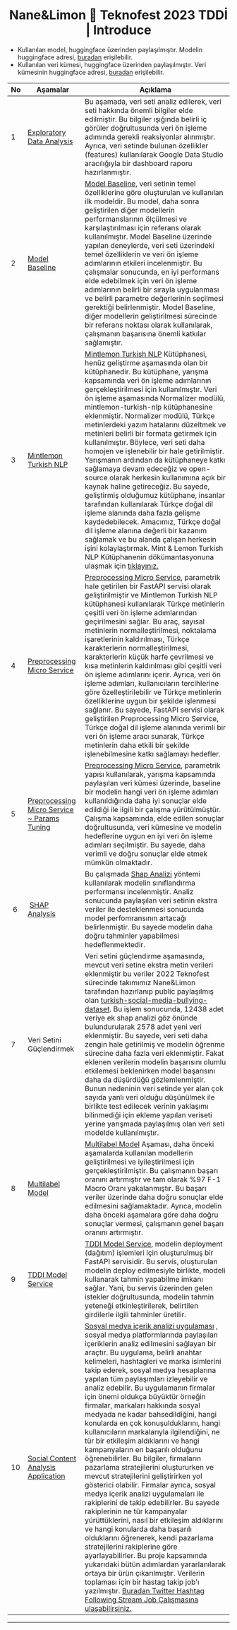 <h1 align = 'Center'>Nane&Limon 🐍 Teknofest 2023 TDDİ | Introduce</h1>

- Kullanılan model, huggingface üzerinden paylaşılmıştır. Modelin huggingface adresi, [buradan](https://huggingface.co/nanelimon/bert-base-insult-model/tree/main) erişilebilir.
- Kullanılan veri kümesi, huggingface üzerinden paylaşılmıştır. Veri kümesinin huggingface adresi, [buradan](https://huggingface.co/datasets/nanelimon/insult-dataset) erişilebilir.

| No | Aşamalar | Açıklama |
| --- | --- | --- |
| 1 | [Exploratory Data Analysis](https://lookerstudio.google.com/reporting/92fe0588-0ada-4e17-9aaf-d988e430d88d) |Bu aşamada, veri seti analiz edilerek, veri seti hakkında önemli bilgiler elde edilmiştir. Bu bilgiler ışığında belirli iç görüler doğrultusunda veri ön işleme adımında gerekli reaksiyonlar alınmıştır. Ayrıca, veri setinde bulunan özellikler (features) kullanılarak Google Data Studio aracılığıyla bir dashboard raporu hazırlanmıştır. |
| 2 | [Model Baseline](https://github.com/Teknofest-Nane-Limon/model-baseline-insult) | [Model Baseline](https://github.com/Teknofest-Nane-Limon/model-baseline-insult/blob/main/baseline_model.ipynb), veri setinin temel özelliklerine göre oluşturulan ve kullanılan ilk modeldir. Bu model, daha sonra geliştirilen diğer modellerin performanslarının ölçülmesi ve karşılaştırılması için referans olarak kullanılmıştır. Model Baseline üzerinde yapılan deneylerde, veri seti üzerindeki temel özelliklerin ve veri ön işleme adımlarının etkileri incelenmiştir. Bu çalışmalar sonucunda, en iyi performans elde edebilmek için veri ön işleme adımlarının belirli bir sırayla uygulanması ve belirli parametre değerlerinin seçilmesi gerektiği belirlenmiştir. Model Baseline, diğer modellerin geliştirilmesi sürecinde bir referans noktası olarak kullanılarak, çalışmanın başarısına önemli katkılar sağlamıştır.| 
| 3 | [Mintlemon Turkish NLP](https://github.com/Teknofest-Nane-Limon/mintlemon-turkish-nlp) |[Mintlemon Turkish NLP](https://github.com/Teknofest-Nane-Limon/mintlemon-turkish-nlp) Kütüphanesi, henüz geliştirme aşamasında olan bir kütüphanedir. Bu kütüphane, yarışma kapsamında veri ön işleme adımlarının gerçekleştirilmesi için kullanılmıştır. Veri ön işleme aşamasında Normalizer modülü, mintlemon-turkish-nlp kütüphanesine eklenmiştir. Normalizer modülü, Türkçe metinlerdeki yazım hatalarını düzeltmek ve metinleri belirli bir formata getirmek için kullanılmıştır. Böylece, veri seti daha homojen ve işlenebilir bir hale getirilmiştir. Yarışmanın ardından da kütüphaneye katkı sağlamaya devam edeceğiz ve open-source olarak herkesin kullanımına açık bir kaynak haline getireceğiz. Bu sayede, geliştirmiş olduğumuz kütüphane, insanlar tarafından kullanılarak Türkçe doğal dil işleme alanında daha fazla gelişme kaydedebilecek. Amacımız, Türkçe doğal dil işleme alanına değerli bir kazanım sağlamak ve bu alanda çalışan herkesin işini kolaylaştırmak. Mint & Lemon Turkish NLP Kütüphanenin dökümantasyonuna ulaşmak için [tıklayınız.](https://mintlemon-turkish-nlp.readthedocs.io/en/latest/)|
| 4 | [Preprocessing Micro Service](https://github.com/Teknofest-Nane-Limon/preprocessing-micro-service) |[Preprocessing Micro Service](https://github.com/Teknofest-Nane-Limon/preprocessing-micro-service), parametrik hale getirilen bir FastAPI servisi olarak geliştirilmiştir ve Mintlemon Turkish NLP kütüphanesi kullanılarak Türkçe metinlerin çeşitli veri ön işleme adımlarından geçirilmesini sağlar. Bu araç, sayısal metinlerin normalleştirilmesi, noktalama işaretlerinin kaldırılması, Türkçe karakterlerin normalleştirilmesi, karakterlerin küçük harfe çevrilmesi ve kısa metinlerin kaldırılması gibi çeşitli veri ön işleme adımlarını içerir. Ayrıca, veri ön işleme adımları, kullanıcıların tercihlerine göre özelleştirilebilir ve Türkçe metinlerin özelliklerine uygun bir şekilde işlenmesi sağlanır. Bu sayede, FastAPI servisi olarak geliştirilen Preprocessing Micro Service, Türkçe doğal dil işleme alanında verimli bir veri ön işleme aracı sunarak, Türkçe metinlerin daha etkili bir şekilde işlenebilmesine katkı sağlamayı hedefler.|
| 5 | [Preprocessing Micro Service ~ Params Tuning](https://github.com/Teknofest-Nane-Limon/preprocessing-micro-service/blob/main/README.md) |[Preprocessing Micro Service](https://github.com/Teknofest-Nane-Limon/preprocessing-micro-service/blob/main/README.md), parametrik yapısı kullanılarak, yarışma kapsamında paylaşılan veri kümesi üzerinde, baseline bir modelin hangi veri ön işleme adımları kullanıldığında daha iyi sonuçlar elde edildiği ile ilgili bir çalışma yürütülmüştür. Çalışma kapsamında, elde edilen sonuçlar doğrultusunda,  veri kümesine ve modelin hedeflerine uygun en iyi veri ön işleme adımları seçilmiştir. Bu sayede, daha verimli ve doğru sonuçlar elde etmek mümkün olmaktadır. | 
| 6 | [SHAP Analysis](https://github.com/Teknofest-Nane-Limon/nlp-shap-exploration-teknofest-2023)| Bu çalışmada [Shap Analizi](https://github.com/Teknofest-Nane-Limon/nlp-shap-exploration-teknofest-2023) yöntemi kullanılarak modelin sınıflandırma performansı incelenmiştir. Analiz sonucunda paylaşılan veri setinin ekstra veriler ile desteklenmesi sonucunda model perfomransının artacağı belirlenmiştir. Bu sayede modelin daha doğru tahminler yapabilmesi hedeflenmektedir.
| 7 | Veri Setini Güçlendirmek| Veri setini güçlendirme aşamasında, mevcut veri setine ekstra metin verileri eklenmiştir bu veriler 2022 Teknofest sürecinde takımımız Nane&Limon tarafından hazırlanıp public paylaşılmış olan [turkish-social-media-bullying-dataset](https://huggingface.co/datasets/nanelimon/turkish-social-media-bullying-dataset). Bu işlem sonucunda, 12438 adet veriye ek shap analizi göz önünde bulundurularak 2578 adet yeni veri eklenmiştir. Bu sayede, veri seti daha zengin hale getirilmiş ve modelin öğrenme sürecine daha fazla veri eklenmiştir. Fakat eklenen verilerin modelin başarısını olumlu etkilemesi beklenirken model başarısını daha da düşürdüğü gözlemlenmiştir. Bunun nedeninin veri setinde yer alan çok sayıda yanlı veri olduğu düşünülmek ile birlikte test edilecek verinin yaklaşımı bilinmediği için ekleme yapılan veriseti yerine yarışmada paylaşılmış olan veri seti modelde kullanılmıştır. 
| 8 |[Multilabel Model](https://github.com/Teknofest-Nane-Limon/model-baseline-insult/blob/main/multi_label_BERT_model.ipynb)|[Multilabel Model](https://github.com/Teknofest-Nane-Limon/model-baseline-insult/blob/main/multi_label_BERT_model.ipynb) Aşaması, daha önceki aşamalarda kullanılan modellerin geliştirilmesi ve iyileştirilmesi için gerçekleştirilmiştir. Bu çalışmanın başarı oranını artırmıştır ve tam olarak %97 F-1 Macro Oranı yakalanmıştır. Bu başarı veriler üzerinde daha doğru sonuçlar elde edilmesini sağlamaktadır. Ayrıca, modelin daha önceki aşamalara göre daha doğru sonuçlar vermesi, çalışmanın genel başarı oranını artırmıştır. |
| 9 | [TDDI Model Service](https://github.com/Teknofest-Nane-Limon/tddi-model-service) | [TDDI Model Service](https://github.com/Teknofest-Nane-Limon/tddi-model-service), modelin deployment (dağıtım) işlemleri için oluşturulmuş bir FastAPI servisidir. Bu servis, oluşturulan modelin deploy edilmesiyle birlikte, modeli kullanarak tahmin yapabilme imkanı sağlar. Yani, bu servis üzerinden gelen istekler doğrultusunda, modelin tahmin yeteneği etkinleştirilerek, belirtilen girdilerle ilgili tahminler üretilir. 
| 10 | [Social Content Analysis Application](https://github.com/Teknofest-Nane-Limon/social-content-analysis-app) | [Sosyal medya içerik analizi uygulaması](https://github.com/Teknofest-Nane-Limon/social-content-analysis-app) , sosyal medya platformlarında paylaşılan içeriklerin analiz edilmesini sağlayan bir araçtır. Bu uygulama, belirli anahtar kelimeleri, hashtagleri ve marka isimlerini takip ederek, sosyal medya hesaplarına yapılan tüm paylaşımları izleyebilir ve analiz edebilir. Bu uygulamanın firmalar için önemi oldukça büyüktür örneğin firmalar, markaları hakkında sosyal medyada ne kadar bahsedildiğini, hangi konularda en çok konuşulduklarını, hangi kullanıcıların markalarıyla ilgilendiğini, ne tür bir etkileşim aldıklarını ve hangi kampanyaların en başarılı olduğunu öğrenebilirler. Bu bilgiler, firmaların pazarlama stratejilerini oluştururken ve mevcut stratejilerini geliştirirken yol gösterici olabilir. Firmalar ayrıca, sosyal medya içerik analizi uygulamaları ile rakiplerini de takip edebilirler. Bu sayede rakiplerinin ne tür kampanyalar yürüttüklerini, nasıl bir etkileşim aldıklarını ve hangi konularda daha başarılı olduklarını öğrenerek, kendi pazarlama stratejilerini rakiplerine göre ayarlayabilirler. Bu proje kapsamında yukarıdaki bütün adımlardan yararlanılarak ortaya bir ürün çıkarılmıştır. Verilerin toplaması için bir hastag takip job'ı yazılmıştır. [Buradan Twitter Hashtag Following Stream Job Çalışmasına ulaşabilirsiniz.](https://github.com/Teknofest-Nane-Limon/twitter_hashtag_following)
---
